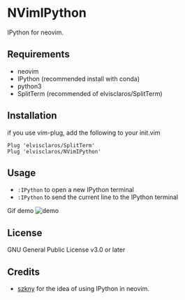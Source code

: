 # NVimIPython
IPython for neovim.
## Requirements
* neovim
* IPython (recommended install with conda)
* python3
* SplitTerm (recommended of elvisclaros/SplitTerm)
## Installation
if you use vim-plug, add the following to your init.vim
```
Plug 'elvisclaros/SplitTerm'
Plug 'elvisclaros/NVimIPython'
```
## Usage
* `:IPython` to open a new IPython terminal
* `:IPython` to send the current line to the IPython terminal

Gif demo
![demo](https://github.com/ElvisClaros/NVimIPython/blob/main/gif/demo.gif)

## License
GNU General Public License v3.0 or later

## Credits
* [szkny](https://github.com/szkny) for the idea of using IPython in neovim.
